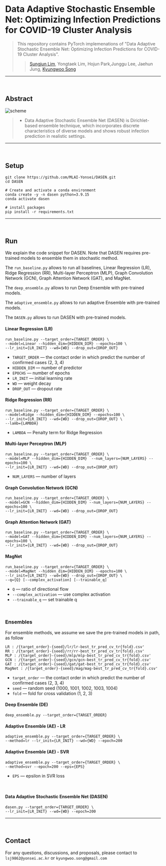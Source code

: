 # Data Adaptive Stochastic Ensemble Net: Optimizing Infection Predictions for COVID-19 Cluster Analysis

>This repository contains PyTorch implemenations of "Data Adaptive Stochastic Ensemble Net: Optimizing Infection Predictions for COVID-19 Cluster Analysis".
>> [Sungjun Lim](https://sungjun98.github.io/), Yongtaek Lim, Hojun Park,Junggu Lee, Jaehun Jung, [Kyungwoo Song](https://mlai.yonsei.ac.kr/)

------

</br>

## Abstract
![scheme](https://github.com/user-attachments/assets/5d8fa144-44ae-45fd-a75a-ea0e414e6298)

> * Data Adaptive Stochastic Ensemble Net (DASEN) is Dirichlet-based ensemble technique, which incorporates discrete characteristics of diverse models and shows robust infection prediction in realistic settings.

------

</br>

## Setup

```
git clone https://github.com/MLAI-Yonsei/DASEN.git
cd DASEN

# Create and activate a conda environment
conda create -y -n dasen python=3.9.15
conda activate dasen

# install packages
pip install -r requirements.txt
```

------


</br>

## Run
We explain the code snippet for DASEN. Note that DASEN requires pre-trained models to ensemble them in stochastic method.

The `run_baseline.py` allows to run all baselines, Linear Regression (LR), Ridge Regression (RR), Multi-layer Perceptron (MLP), Graph Convolution Network (GCN), Graph Attention Network (GAT), and MagNet.

The `deep_ensemble.py` allows to run Deep Ensemble with pre-trained models.

The `adaptive_ensemble.py` allows to run adaptive Ensemble with pre-trained models.

The `DASEN.py` allows to run DASEN with pre-trained models.

#### Linear Regression (LR)
```
run_baseline.py --target_order={TARGET_ORDER} \
--model=Linear --hidden_dim={HIDDEN_DIM} --epochs=100 \
--lr_init={LR_INIT} --wd={WD} --drop_out={DROP_OUT}
```

* ```TARGET_ORDER``` &mdash; the contact order in which predict the number of confirmed cases (2, 3, 4)
* ```HIDDEN_DIM``` &mdash; number of predictor
* ```EPOCHS``` &mdash; number of epochs
* ```LR_INIT``` &mdash; initial learning rate
* ```WD``` &mdash; weight decay
* ```DROP_OUT``` &mdash; dropout rate


#### Ridge Regression (RR)
```
run_baseline.py --target_order={TARGET_ORDER} \
--model=Ridge --hidden_dim={HIDDEN_DIM} --epochs=100 \
--lr_init={LR_INIT} --wd={WD} --drop_out={DROP_OUT} \
--lamb={LAMBDA}
```

* ```LAMBDA``` &mdash; Penalty term for Ridge Regression


#### Multi-layer Perceptron (MLP)
```
run_baseline.py --target_order={TARGET_ORDER} \
--model=MLP --hidden_dim={HIDDEN_DIM}  --num_layers={NUM_LAYERS} --epochs=100 \
--lr_init={LR_INIT} --wd={WD} --drop_out={DROP_OUT}
```

* ```NUM_LAYERS``` &mdash; number of layers


#### Graph Convolution Network (GCN)
```
run_baseline.py --target_order={TARGET_ORDER} \
--model=GCN --hidden_dim={HIDDEN_DIM} --num_layers={NUM_LAYERS} --epochs=100 \
--lr_init={LR_INIT} --wd={WD} --drop_out={DROP_OUT}
```


#### Graph Attention Network (GAT)
```
run_baseline.py --target_order={TARGET_ORDER} \
--model=GAT --hidden_dim={HIDDEN_DIM} --num_layers={NUM_LAYERS} --epochs=100 \
--lr_init={LR_INIT} --wd={WD} --drop_out={DROP_OUT}
```


#### MagNet
```
run_baseline.py --target_order={TARGET_ORDER} \
--model=MagNet --hidden_dim={HIDDEN_DIM} --epochs=100 \
--lr_init={LR_INIT} --wd={WD} --drop_out={DROP_OUT} \
--q={Q} [--complex_activation] [--trainable_q]
```

* ```Q``` &mdash; ratio of directional flow 
* ```--complex_activation``` &mdash; use complex activation
* ```--trainable_q``` &mdash; set trainable q


</br>

### Ensembles
For ensemble methods, we assume we save the pre-trained models in path, as follow
```
LR : /{target_order}-{seed}/lr/lr-best_tr_pred_cv_tr{fold}.csv'
RR : /{target_order}-{seed}/rr/rr-best_tr_pred_cv_tr{fold}.csv'
MLP : /{target_order}-{seed}/mlp/mlp-best_tr_pred_cv_tr{fold}.csv'
GCN : /{target_order}-{seed}/gcn/gcn-best_tr_pred_cv_tr{fold}.csv'
GAT : /{target_order}-{seed}/gat/gat-best_tr_pred_cv_tr{fold}.csv'
MagNet : /{target_order}-{seed}/mag/mag-best_tr_pred_cv_tr{fold}.csv'
```
* ```target_order``` &mdash; the contact order in which predict the number of confirmed cases (2, 3, 4)
* ```seed``` &mdash; random seed (1000, 1001, 1002, 1003, 1004)
* ```fold``` &mdash; fold for cross validation (1, 2, 3)



#### Deep Ensemble (DE)
```
deep_ensemble.py --target_order={TARGET_ORDER} 
```

#### Adaptive Ensemble (AE) - LR
```
adaptive_ensemble.py --target_order={TARGET_ORDER} \
--method=lr --lr_init={LR_INIT} --wd={WD} --epoch=200
```

#### Adaptive Ensemble (AE) - SVR
```
adaptive_ensemble.py --target_order={TARGET_ORDER} \
--method=svr --epoch=200 --eps={EPS}
```

* ```EPS``` &mdash; epsilon in SVR loss

</br>

#### Data Adaptive Stochastic Ensemble Net (DASEN)
```
dasen.py --target_order={TARGET_ORDER} \
--lr_init={LR_INIT} --wd={WD} --epoch=200
```

---------

</br>

## Contact
For any questions, discussions, and proposals, please contact to `lsj9862@yonsei.ac.kr` or `kyungwoo.song@gmail.com`